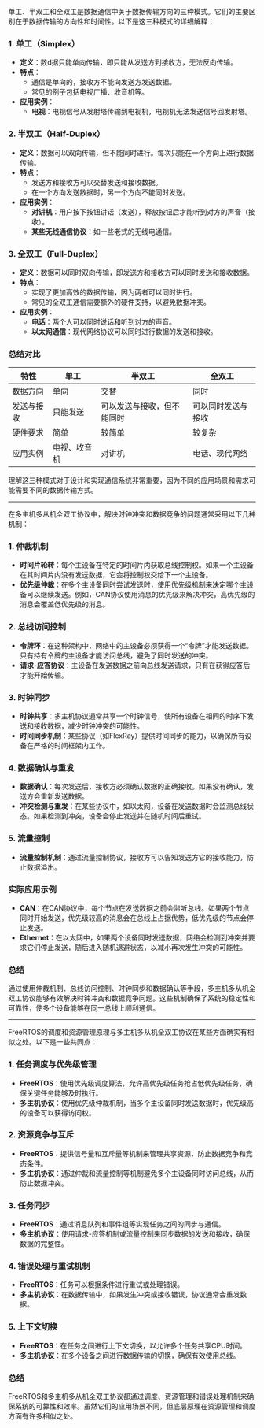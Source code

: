 单工、半双工和全双工是数据通信中关于数据传输方向的三种模式。它们的主要区别在于数据传输的方向性和时间性。以下是这三种模式的详细解释：

### 1. 单工（Simplex）

-   **定义**：数d据只能单向传输，即只能从发送方到接收方，无法反向传输。
-   **特点**：
    -   通信是单向的，接收方不能向发送方发送数据。
    -   常见的例子包括电视广播、收音机等。
-   **应用实例**：
    -   **电视**：电视信号从发射塔传输到电视机，电视机无法发送信号回发射塔。

### 2. 半双工（Half-Duplex）

-   **定义**：数据可以双向传输，但不能同时进行。每次只能在一个方向上进行数据传输。
-   **特点**：
    -   发送方和接收方可以交替发送和接收数据。
    -   在一个方向发送数据时，另一个方向不能同时发送。
-   **应用实例**：
    -   **对讲机**：用户按下按钮讲话（发送），释放按钮后才能听到对方的声音（接收）。
    -   **某些无线通信协议**：如一些老式的无线电通信。

### 3. 全双工（Full-Duplex）

-   **定义**：数据可以同时双向传输，即发送方和接收方可以同时发送和接收数据。
-   **特点**：
    -   实现了更加高效的数据传输，因为两者可以同时进行。
    -   常见的全双工通信需要额外的硬件支持，以避免数据冲突。
-   **应用实例**：
    -   **电话**：两个人可以同时说话和听到对方的声音。
    -   **以太网通信**：现代网络协议可以同时进行数据的发送和接收。

### 总结对比
| 特性  | 单工  | 半双工  | 全双工  |
|---|---|---|---|
| 数据方向  |  单向 | 交替  | 同时  |
| 发送与接收  | 只能发送  | 可以发送与接收，但不能同时  | 可以同时发送与接收  |
| 硬件要求  | 简单  | 较简单  | 较复杂  |
| 应用实例  | 电视、收音机  | 对讲机  | 电话、现代网络  |

理解这三种模式对于设计和实现通信系统非常重要，因为不同的应用场景和需求可能需要不同的数据传输方式。

--- 

在多主机多从机全双工协议中，解决时钟冲突和数据竞争的问题通常采用以下几种机制：

### 1. **仲裁机制**

-   **时间片轮转**：每个主设备在特定的时间片内获取总线控制权。如果一个主设备在其时间片内没有发送数据，它会将控制权交给下一个主设备。
-   **优先级仲裁**：在多个主设备同时尝试发送时，使用优先级机制来决定哪个主设备可以继续发送。例如，CAN协议使用消息的优先级来解决冲突，高优先级的消息会覆盖低优先级的消息。

### 2. **总线访问控制**

-   **令牌环**：在这种架构中，网络中的主设备必须获得一个“令牌”才能发送数据。只有持有令牌的主设备才能访问总线，避免了同时发送的冲突。
-   **请求-应答协议**：主设备在发送数据之前向总线发送请求，只有在获得应答后才能开始传输。

### 3. **时钟同步**

-   **时钟共享**：多主机协议通常共享一个时钟信号，使所有设备在相同的时序下发送和接收数据，减少时钟冲突的可能性。
-   **时间同步机制**：某些协议（如FlexRay）提供时间同步的能力，以确保所有设备在严格的时间框架内工作。

### 4. **数据确认与重发**

-   **数据确认**：每次发送后，接收方必须确认数据的正确接收。如果没有确认，发送方会重新发送数据。
-   **冲突检测与重发**：在某些协议中，如以太网，设备在发送数据时会监测总线状态。如果检测到冲突，设备会停止发送并在随机时间后重试。

### 5. **流量控制**

-   **流量控制机制**：通过流量控制协议，接收方可以告知发送方它的接收能力，防止数据溢出。

### 实际应用示例

-   **CAN**：在CAN协议中，每个节点在发送数据之前会监听总线。如果两个节点同时开始发送，优先级较高的消息会在总线上占据优势，低优先级的节点会停止发送。
-   **Ethernet**：在以太网中，如果两个设备同时发送数据，网络会检测到冲突并要求它们停止发送，随后进入随机退避状态，以减小再次发生冲突的可能性。

### 总结

通过使用仲裁机制、总线访问控制、时钟同步和数据确认等手段，多主机多从机全双工协议能够有效解决时钟冲突和数据竞争问题。这些机制确保了系统的稳定性和可靠性，使多个设备能够在同一总线上顺利通信。

--- 

FreeRTOS的调度和资源管理原理与多主机多从机全双工协议在某些方面确实有相似之处。以下是一些共同点：

### 1. **任务调度与优先级管理**

-   **FreeRTOS**：使用优先级调度算法，允许高优先级任务抢占低优先级任务，确保关键任务能够及时执行。
-   **多主机协议**：使用优先级仲裁机制，当多个主设备同时发送数据时，优先级高的设备可以获得访问权。

### 2. **资源竞争与互斥**

-   **FreeRTOS**：提供信号量和互斥量等机制来管理共享资源，防止数据竞争和竞态条件。
-   **多主机协议**：通过仲裁和流量控制等机制避免多个主设备同时访问总线，从而防止数据冲突。

### 3. **任务同步**

-   **FreeRTOS**：通过消息队列和事件组等实现任务之间的同步与通信。
-   **多主机协议**：使用请求-应答机制或流量控制来同步数据的发送和接收，确保数据的完整性。

### 4. **错误处理与重试机制**

-   **FreeRTOS**：任务可以根据条件进行重试或处理错误。
-   **多主机协议**：在数据传输中，如果发生冲突或接收错误，协议通常会重发数据。

### 5. **上下文切换**

-   **FreeRTOS**：在任务之间进行上下文切换，以允许多个任务共享CPU时间。
-   **多主机协议**：在多个设备之间进行数据传输的切换，确保有效使用总线。

### 总结

FreeRTOS和多主机多从机全双工协议都通过调度、资源管理和错误处理机制来确保系统的可靠性和效率。虽然它们的应用场景不同，但底层原理在资源管理和调度方面有许多相似之处。
